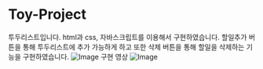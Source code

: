 # Toy-Project
투두리스트입니다.
html과 css, 자바스크립트를 이용해서 구현하였습니다.
할일추가 버튼을 통해 투두리스트에 추가 가능하게 하고 또한 삭제 버튼을 통해 할일을 삭제하는 기능을 구현하였습니다.
![Image](https://github.com/user-attachments/assets/f5fcb97d-57f6-4629-a810-5bce44b4ae58)
구현 영상
![Image](https://github.com/user-attachments/assets/15110683-3723-4c3d-975b-9169bb145542)
